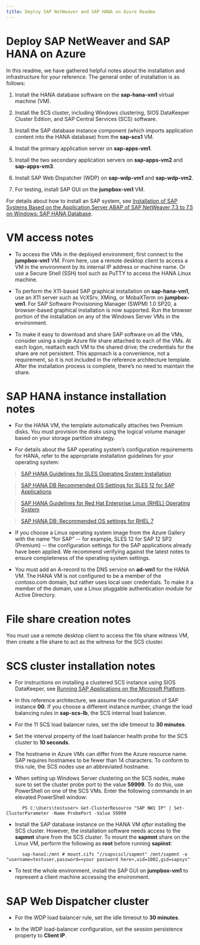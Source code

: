 ```yaml
---
title: Deploy SAP NetWeaver and SAP HANA on Azure Readme
---
```


# Deploy SAP NetWeaver and SAP HANA on Azure

In this readme, we have gathered helpful notes about the installation and infrastructure for your reference. The general order of installation is as follows:

1.  Install the HANA database software on the **sap-hana-vm1** virtual machine (VM).

2.  Install the SCS cluster, including Windows clustering, SIOS DataKeeper Cluster Edition, and SAP Central Services (SCS) software.

3.  Install the SAP database instance component (which imports application content into the HANA database) from the **sap-scs1** VM.

4.  Install the primary application server on **sap-apps-vm1**.

5.  Install the two secondary application servers on **sap-apps-vm2** and **sap-apps-vm3**.

6.  Install SAP Web Dispatcher (WDP) on **sap-wdp-vm1** and **sap-wdp-vm2**.

7.  For testing, install SAP GUI on the **jumpbox-vm1** VM.

For details about how to install an SAP system, see [Installation of SAP Systems Based on the Application Server ABAP of SAP NetWeaver 7.3 to 7.5 on Windows: SAP HANA Database](https://help.sap.com/doc/4f96ad1f741a10148da8f2319ad2172e/CURRENT_VERSION/en-US/NW7XX_Inst_HDB_Win_ABAP.pdf).

# VM access notes

- To access the VMs in the deployed environment, first connect to the **jumpbox-vm1** VM. From here, use a remote desktop client to access a VM in the environment by its internal IP address or machine name. Or use a Secure Shell (SSH) tool such as PuTTY to access the HANA Linux machine.

- To perform the X11-based SAP graphical installation on **sap-hana-vm1**, use an X11 server such as VcXSrv, XMing, or MobaXTerm on **jumpbox-vm1**. For SAP Software Provisioning Manager (SWPM) 1.0 SP20, a browser-based graphical installation is now supported. Run the browser portion of the installation on any of the Windows Server VMs in the environment.

- To make it easy to download and share SAP software on all the VMs, consider using a single Azure file share attached to each of the VMs. At each logon, reattach each VM to the shared drive; the credentials for the share are not persistent. This approach is a convenience, not a requirement, so it is not included in the reference architecture template. After the installation process is complete, there’s no need to maintain the share.

# SAP HANA instance installation notes

- For the HANA VM, the template automatically attaches two Premium disks. You must provision the disks using the logical volume manager based on your storage partition strategy.

- For details about the SAP operating system’s configuration requirements for HANA, refer to the appropriate installation guidelines for your operating system:

>   [SAP HANA Guidelines for SLES Operating System Installation](https://launchpad.support.sap.com/#/notes/1944799)

>   [SAP HANA DB Recommended OS Settings for SLES 12 for SAP Applications](https://launchpad.support.sap.com/#/notes/2205917/E)

>   [SAP HANA Guidelines for Red Hat Enterprise Linux (RHEL) Operating System](https://launchpad.support.sap.com/#/notes/2009879)

>   [SAP HANA DB: Recommended OS settings for RHEL 7](https://launchpad.support.sap.com/#/notes/2292690/E)

- If you choose a Linux operating system image from the Azure Gallery with the name “for SAP” -- for example, SLES 12 for SAP 12 SP2 (Premium) -- the configuration settings for the SAP applications already have been applied. We recommend verifying against the latest notes to ensure completeness of the operating system settings.

- You must add an A-record to the DNS service on **ad-vm1** for the HANA VM. The HANA VM is not configured to be a member of the contoso.com domain, but rather uses local user credentials. To make it a member of the domain, use a Linux pluggable authentication module for Active Directory.

# File share creation notes

You must use a remote desktop client to access the file share witness VM, then create a file share to act as the witness for the SCS cluster.

# SCS cluster installation notes

- For instructions on installing a clustered SCS instance using SIOS DataKeeper, see [Running SAP Applications on the Microsoft Platform](https://blogs.msdn.microsoft.com/saponsqlserver/2015/05/20/clustering-sap-ascs-instance-using-windows-server-failover-cluster-on-microsoft-azure-with-sios-datakeeper-and-azure-internal-load-balancer/).

- In this reference architecture, we assume the configuration of SAP instance **00**. If you choose a different instance number, change the load balancing rules in **sap-scs-lb**, the SCS internal load balancer.

- For the 11 SCS load balancer rules, set the idle timeout to **30 minutes**.

- Set the interval property of the load balancer health probe for the SCS cluster to **10 seconds**.

- The hostname in Azure VMs can differ from the Azure resource name. SAP requires hostnames to be fewer than 14 characters. To conform to this rule, the SCS nodes use an abbreviated hostname.

- When setting up Windows Server clustering on the SCS nodes, make sure to set the cluster probe port to the value **59999**. To do this, use PowerShell on one of the SCS VMs. Enter the following commands in an elevated PowerShell window:

```
      PS C:\Users\testuser> Get-ClusterResource "SAP NW1 IP" | Set-ClusterParameter -Name ProbePort -Value 59999
```

- Install the SAP database instance on the HANA VM *after* installing the SCS cluster. However, the installation software needs access to the **sapmnt** share from the SCS cluster. To mount the **sapmnt** share on the Linux VM, perform the following as **root** before running **sapinst**:

```
      sap-hana1:/mnt # mount.cifs "//sapscscl/sapmnt" /mnt/sapmnt -o "username=testuser,password=<your password here>,uid=1002,gid=sapsys"
```

- To test the whole environment, install the SAP GUI on **jumpbox-vm1** to represent a client machine accessing the environment.

# SAP Web Dispatcher cluster

- For the WDP load balancer rule, set the idle timeout to **30 minutes**.

- In the WDP load-balancer configuration, set the session persistence property to **Client IP**.
